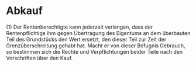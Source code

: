 # Abkauf

(1) Der Rentenberechtigte kann jederzeit verlangen, dass der Rentenpflichtige ihm gegen Übertragung des Eigentums an dem überbauten Teil des Grundstücks den Wert ersetzt, den dieser Teil zur Zeit der Grenzüberschreitung gehabt hat. Macht er von dieser Befugnis Gebrauch, so bestimmen sich die Rechte und Verpflichtungen beider Teile nach den Vorschriften über den Kauf.